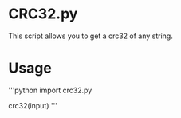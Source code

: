 CRC32.py
===

This script allows you to get a crc32 of any string.

Usage
===
'''python
import crc32.py

crc32(input)
'''
